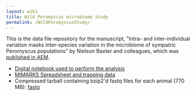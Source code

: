 ```yaml
---
layout: wiki
title: Wild Peromyscus microbiome study
permalink: /WildPeromyscusStudy/
---
```


This is the data file repository for the manuscript, "Intra- and inter-individual variation masks inter-species variation in the microbiome of sympatric Peromyscus populations" by Nielson Baxter and colleagues, which was [published in AEM](https://aem.asm.org/content/81/1/396).

* [Digital notebook used to perform the analysis](notebook.html)
* [MIMARKS Spreadsheet and trapping data](Peromyscus_MIMARKS.xlsx)
* Compressed tarball containing bzip2\'d fastq files for each animal (770
MB): [fastq](peromyscus_16S18S.tar)
